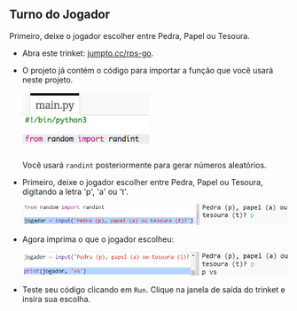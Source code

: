 ## Turno do Jogador

Primeiro, deixe o jogador escolher entre Pedra, Papel ou Tesoura.

+ Abra este trinket: <a href="http://jumpto.cc/rps-go" target="_blank">jumpto.cc/rps-go</a>.

+ O projeto já contém o código para importar a função que você usará neste projeto.
    
    ![screenshot](images/rps-imports.png)
    
    Você usará `randint` posteriormente para gerar números aleatórios.

+ Primeiro, deixe o jogador escolher entre Pedra, Papel ou Tesoura, digitando a letra 'p', 'a' ou 't'.
    
    ![screenshot](images/rps-input.png)

+ Agora imprima o que o jogador escolheu:
    
    ![screenshot](images/rps-player.png)

+ Teste seu código clicando em `Run`. Clique na janela de saída do trinket e insira sua escolha.